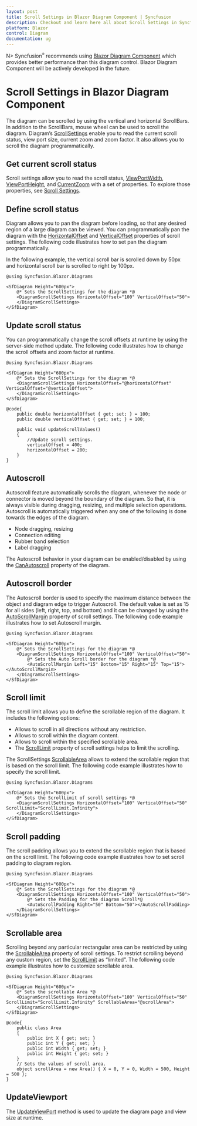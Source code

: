 ```yaml
---
layout: post
title: Scroll Settings in Blazor Diagram Component | Syncfusion
description: Checkout and learn here all about Scroll Settings in Syncfusion Blazor Diagram component and much more.
platform: Blazor
control: Diagram
documentation: ug
---
```


N> Syncfusion<sup style="font-size:70%">&reg;</sup> recommends using [Blazor Diagram Component](https://blazor.syncfusion.com/documentation/diagram/getting-started) which provides better performance than this diagram control. Blazor Diagram Component will be actively developed in the future.

# Scroll Settings in Blazor Diagram Component

The diagram can be scrolled by using the vertical and horizontal ScrollBars. In addition to the ScrollBars, mouse wheel can be used to scroll the diagram. Diagram’s [ScrollSettings](https://help.syncfusion.com/cr/blazor/Syncfusion.Blazor.Diagrams.SfDiagram.html#Syncfusion_Blazor_Diagrams_SfDiagram_ScrollSettings) enable you to read the current scroll status, view port size, current zoom and zoom factor. It also allows you to scroll the diagram programmatically.

## Get current scroll status

Scroll settings allow you to read the scroll status, [ViewPortWidth](https://help.syncfusion.com/cr/blazor/Syncfusion.Blazor.Diagrams.DiagramScrollSettings.html#Syncfusion_Blazor_Diagrams_DiagramScrollSettings_ViewPortWidth), [ViewPortHeight](https://help.syncfusion.com/cr/blazor/Syncfusion.Blazor.Diagrams.DiagramScrollSettings.html#Syncfusion_Blazor_Diagrams_DiagramScrollSettings_ViewPortHeight), and [CurrentZoom](https://help.syncfusion.com/cr/blazor/Syncfusion.Blazor.Diagrams.DiagramScrollSettings.html#Syncfusion_Blazor_Diagrams_DiagramScrollSettings_CurrentZoom) with a set of properties. To explore those properties, see [Scroll Settings](https://help.syncfusion.com/cr/blazor/Syncfusion.Blazor.Diagrams.SfDiagram.html#Syncfusion_Blazor_Diagrams_SfDiagram_ScrollSettings).

## Define scroll status

Diagram allows you to pan the diagram before loading, so that any desired region of a large diagram can be viewed. You can programmatically pan the diagram with the [HorizontalOffset](https://help.syncfusion.com/cr/blazor/Syncfusion.Blazor.Diagrams.DiagramScrollSettings.html#Syncfusion_Blazor_Diagrams_DiagramScrollSettings_HorizontalOffset) and [VerticalOffset](https://help.syncfusion.com/cr/blazor/Syncfusion.Blazor.Diagrams.DiagramScrollSettings.html#Syncfusion_Blazor_Diagrams_DiagramScrollSettings_VerticalOffset) properties of scroll settings. The following code illustrates how to set pan the diagram programmatically.

In the following example, the vertical scroll bar is scrolled down by 50px and horizontal scroll bar is scrolled to right by 100px.

```cshtml
@using Syncfusion.Blazor.Diagrams

<SfDiagram Height="600px">
    @* Sets the ScrollSettings for the diagram *@
    <DiagramScrollSettings HorizontalOffset="100" VerticalOffset="50">
    </DiagramScrollSettings>
</SfDiagram>
```

## Update scroll status

You can programmatically change the scroll offsets at runtime by using the server-side method update. The following code illustrates how to change the scroll offsets and zoom factor at runtime.

```cshtml
@using Syncfusion.Blazor.Diagrams

<SfDiagram Height="600px">
    @* Sets the ScrollSettings for the diagram *@
    <DiagramScrollSettings HorizontalOffset="@horizontalOffset" VerticalOffset="@verticalOffset">
    </DiagramScrollSettings>
</SfDiagram>

@code{
    public double horizontalOffset { get; set; } = 100;
    public double verticalOffset { get; set; } = 100;

    public void updateScrollValues()
    {
        //Update scroll settings.
        verticalOffset = 400;
        horizontalOffset = 200;
    }
}

```

## Autoscroll

Autoscroll feature automatically scrolls the diagram, whenever the node or connector is moved beyond the boundary of the diagram. So that, it is always visible during dragging, resizing, and multiple selection operations. Autoscroll is automatically triggered when any one of the following is done towards the edges of the diagram.

* Node dragging, resizing
* Connection editing
* Rubber band selection
* Label dragging

The Autoscroll behavior in your diagram can be enabled/disabled by using the [CanAutoscroll](https://help.syncfusion.com/cr/blazor/Syncfusion.Blazor.Diagrams.DiagramScrollSettings.html#Syncfusion_Blazor_Diagrams_DiagramScrollSettings_CanAutoScroll) property of the diagram.

## Autoscroll border

The Autoscroll border is used to specify the maximum distance between the object and diagram edge to trigger Autoscroll. The default value is set as 15 for all sides (left, right, top, and bottom) and it can be changed by using the [AutoScrollMargin](https://help.syncfusion.com/cr/blazor/Syncfusion.Blazor.Diagrams.DiagramScrollSettings.html#Syncfusion_Blazor_Diagrams_DiagramScrollSettings_AutoScrollBorder) property of scroll settings. The following code example illustrates how to set Autoscroll margin.

```cshtml
@using Syncfusion.Blazor.Diagrams

<SfDiagram Height="600px">
    @* Sets the ScrollSettings for the diagram *@
    <DiagramScrollSettings HorizontalOffset="100" VerticalOffset="50">
        @* Sets the Auto Scroll border for the diagram *@
        <AutoScrollMargin Left="15" Bottom="15" Right="15" Top="15"></AutoScrollMargin>
    </DiagramScrollSettings>
</SfDiagram>
```

## Scroll limit

The scroll limit allows you to define the scrollable region of the diagram. It includes the following options:

* Allows to scroll in all directions without any restriction.
* Allows to scroll within the diagram content.
* Allows to scroll within the specified scrollable area.
* The [ScrollLimit](https://help.syncfusion.com/cr/blazor/Syncfusion.Blazor.Diagrams.DiagramScrollSettings.html#Syncfusion_Blazor_Diagrams_DiagramScrollSettings_ScrollLimit) property of scroll settings helps to limit the scrolling.

The ScrollSettings [ScrollableArea](https://help.syncfusion.com/cr/blazor/Syncfusion.Blazor.Diagrams.DiagramScrollSettings.html#Syncfusion_Blazor_Diagrams_DiagramScrollSettings_ScrollableArea) allows to extend the scrollable region that is based on the scroll limit.
The following code example illustrates how to specify the scroll limit.

```cshtml
@using Syncfusion.Blazor.Diagrams

<SfDiagram Height="600px">
    @* Sets the ScrollLimit of scroll settings *@
    <DiagramScrollSettings HorizontalOffset="100" VerticalOffset="50" ScrollLimit="ScrollLimit.Infinity">
    </DiagramScrollSettings>
</SfDiagram>
```

## Scroll padding

The scroll padding allows you to extend the scrollable region that is based on the scroll limit. The following code example illustrates how to set scroll padding to diagram region.

```cshtml
@using Syncfusion.Blazor.Diagrams

<SfDiagram Height="600px">
    @* Sets the ScrollSettings for the diagram *@
    <DiagramScrollSettings HorizontalOffset="100" VerticalOffset="50">
        @* Sets the Padding for the diagram Scroll*@
        <AutoScrollPadding Right="50" Bottom="50"></AutoScrollPadding>
    </DiagramScrollSettings>
</SfDiagram>
```

## Scrollable area

Scrolling beyond any particular rectangular area can be restricted by using the [ScrollableArea](https://help.syncfusion.com/cr/blazor/Syncfusion.Blazor.Diagrams.DiagramScrollSettings.html#Syncfusion_Blazor_Diagrams_DiagramScrollSettings_ScrollableArea) property of scroll settings. To restrict scrolling beyond any custom region, set the [ScrollLimit](https://help.syncfusion.com/cr/blazor/Syncfusion.Blazor.Diagrams.DiagramScrollSettings.html#Syncfusion_Blazor_Diagrams_DiagramScrollSettings_ScrollLimit) as “limited”. The following code example illustrates how to customize scrollable area.

```cshtml
@using Syncfusion.Blazor.Diagrams

<SfDiagram Height="600px">
    @* Sets the scrollable Area *@
    <DiagramScrollSettings HorizontalOffset="100" VerticalOffset="50" ScrollLimit="ScrollLimit.Infinity" ScrollableArea="@scrollArea">
    </DiagramScrollSettings>
</SfDiagram>

@code{
    public class Area
    {
        public int X { get; set; }
        public int Y { get; set; }
        public int Width { get; set; }
        public int Height { get; set; }
    }
    // Sets the values of scroll area.
    object scrollArea = new Area() { X = 0, Y = 0, Width = 500, Height = 500 };
}
```

## UpdateViewport

The [UpdateViewPort](https://help.syncfusion.com/cr/blazor/Syncfusion.Blazor.Diagrams.SfDiagram.html#Syncfusion_Blazor_Diagrams_SfDiagram_UpdateViewPort) method is used to update the diagram page and view size at runtime.
